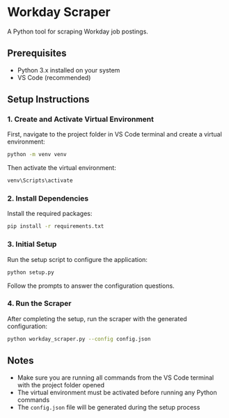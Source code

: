 # Workday Scraper

A Python tool for scraping Workday job postings.

## Prerequisites

- Python 3.x installed on your system
- VS Code (recommended)

## Setup Instructions

### 1. Create and Activate Virtual Environment

First, navigate to the project folder in VS Code terminal and create a virtual environment:

```bash
python -m venv venv
```

Then activate the virtual environment:

```bash
venv\Scripts\activate
```

### 2. Install Dependencies

Install the required packages:

```bash
pip install -r requirements.txt
```

### 3. Initial Setup

Run the setup script to configure the application:

```bash
python setup.py
```

Follow the prompts to answer the configuration questions.

### 4. Run the Scraper

After completing the setup, run the scraper with the generated configuration:

```bash
python workday_scraper.py --config config.json
```

## Notes

- Make sure you are running all commands from the VS Code terminal with the project folder opened
- The virtual environment must be activated before running any Python commands
- The `config.json` file will be generated during the setup process
